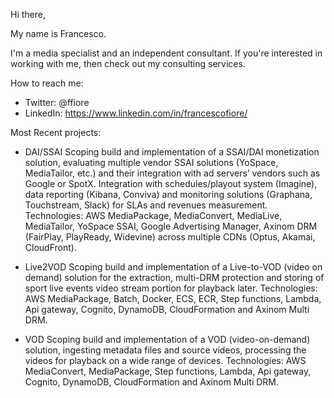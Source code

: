 Hi there,

My name is Francesco. 

I'm a media specialist and an independent consultant. If you're interested in working with me, then check out my consulting services.

How to reach me:
- Twitter: @ffiore
- LinkedIn: https://www.linkedin.com/in/francescofiore/


Most Recent projects:

- DAI/SSAI
Scoping build and implementation of a SSAI/DAI monetization solution, evaluating multiple vendor SSAI solutions (YoSpace, MediaTailor, etc.) and their integration with ad servers’ vendors such as Google or SpotX. 
Integration with schedules/playout system (Imagine), data reporting (Kibana, Conviva) and monitoring solutions (Graphana, Touchstream, Slack) for SLAs and revenues measurement. Technologies: AWS MediaPackage, MediaConvert, MediaLive, MediaTailor, YoSpace SSAI, Google Advertising Manager, Axinom DRM (FairPlay, PlayReady, Widevine) across multiple CDNs (Optus, Akamai, CloudFront).

- Live2VOD
Scoping build and implementation of a Live-to-VOD (video on demand) solution for the extraction, multi-DRM protection and storing of sport live events video stream portion for playback later. Technologies: AWS MediaPackage, Batch, Docker, ECS, ECR, Step functions, Lambda, Api gateway, Cognito, DynamoDB, CloudFormation and Axinom Multi DRM.

- VOD
Scoping build and implementation of a VOD (video-on-demand) solution, ingesting metadata files and source videos, processing the videos for playback on a wide range of devices. Technologies: AWS MediaConvert, MediaPackage, Step functions, Lambda, Api gateway, Cognito, DynamoDB, CloudFormation and Axinom Multi DRM.


